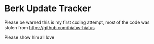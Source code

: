 # Berk Update Tracker

Please be warned this is my first coding attempt, most of the code was stolen from https://github.com/hiatus-hiatus

Please show him all love
